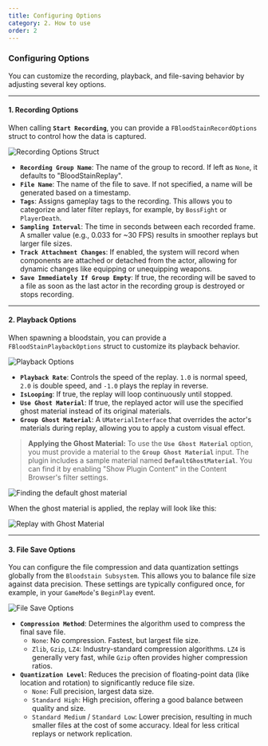 ```yaml
---
title: Configuring Options
category: 2. How to use
order: 2
---
```


### Configuring Options

You can customize the recording, playback, and file-saving behavior by adjusting several key options.

---

#### 1. Recording Options

When calling **`Start Recording`**, you can provide a `FBloodStainRecordOptions` struct to control how the data is captured.

<img src="{{ site.baseurl }}/images/Configuring Options (1).png" alt="Recording Options Struct" />

*   **`Recording Group Name`**: The name of the group to record. If left as `None`, it defaults to "BloodStainReplay".
*   **`File Name`**: The name of the file to save. If not specified, a name will be generated based on a timestamp.
*   **`Tags`**: Assigns gameplay tags to the recording. This allows you to categorize and later filter replays, for example, by `BossFight` or `PlayerDeath`.
*   **`Sampling Interval`**: The time in seconds between each recorded frame. A smaller value (e.g., 0.033 for ~30 FPS) results in smoother replays but larger file sizes.
*   **`Track Attachment Changes`**: If enabled, the system will record when components are attached or detached from the actor, allowing for dynamic changes like equipping or unequipping weapons.
*   **`Save Immediately If Group Empty`**: If true, the recording will be saved to a file as soon as the last actor in the recording group is destroyed or stops recording.

---

#### 2. Playback Options

When spawning a bloodstain, you can provide a `FBloodStainPlaybackOptions` struct to customize its playback behavior.

<img src="{{ site.baseurl }}/images/Configuring Options (2).png" alt="Playback Options" />

*   **`Playback Rate`**: Controls the speed of the replay. `1.0` is normal speed, `2.0` is double speed, and `-1.0` plays the replay in reverse.
*   **`IsLooping`**: If true, the replay will loop continuously until stopped.
*   **`Use Ghost Material`**: If true, the replayed actor will use the specified ghost material instead of its original materials.
*   **`Group Ghost Material`**: A `UMaterialInterface` that overrides the actor's materials during replay, allowing you to apply a custom visual effect.

> **Applying the Ghost Material:** To use the **`Use Ghost Material`** option, you must provide a material to the **`Group Ghost Material`** input. The plugin includes a sample material named **`DefaultGhostMaterial`**. You can find it by enabling "Show Plugin Content" in the Content Browser's filter settings.

<img src="{{ site.baseurl }}/images/Configuring Options (3).png" alt="Finding the default ghost material" />

When the ghost material is applied, the replay will look like this:

<img src="{{ site.baseurl }}/images/Configuring Options (4).png" alt="Replay with Ghost Material" />

---

#### 3. File Save Options

You can configure the file compression and data quantization settings globally from the `Bloodstain Subsystem`. This allows you to balance file size against data precision. These settings are typically configured once, for example, in your `GameMode`'s `BeginPlay` event.

<img src="{{ site.baseurl }}/images/Configuring Options (5).png" alt="File Save Options" />

*   **`Compression Method`**: Determines the algorithm used to compress the final save file.
    *   `None`: No compression. Fastest, but largest file size.
    *   `Zlib`, `Gzip`, `LZ4`: Industry-standard compression algorithms. `LZ4` is generally very fast, while `Gzip` often provides higher compression ratios.
*   **`Quantization Level`**: Reduces the precision of floating-point data (like location and rotation) to significantly reduce file size.
    *   `None`: Full precision, largest data size.
    *   `Standard High`: High precision, offering a good balance between quality and size.
    *   `Standard Medium` / `Standard Low`: Lower precision, resulting in much smaller files at the cost of some accuracy. Ideal for less critical replays or network replication.

